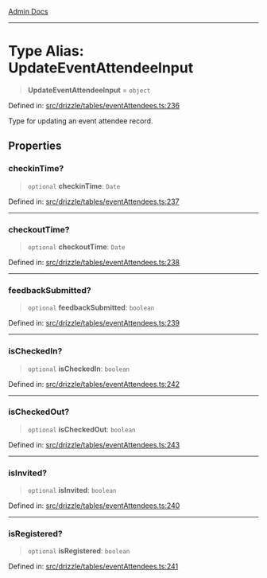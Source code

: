 [Admin Docs](/)

***

# Type Alias: UpdateEventAttendeeInput

> **UpdateEventAttendeeInput** = `object`

Defined in: [src/drizzle/tables/eventAttendees.ts:236](https://github.com/Sourya07/talawa-api/blob/aac5f782223414da32542752c1be099f0b872196/src/drizzle/tables/eventAttendees.ts#L236)

Type for updating an event attendee record.

## Properties

### checkinTime?

> `optional` **checkinTime**: `Date`

Defined in: [src/drizzle/tables/eventAttendees.ts:237](https://github.com/Sourya07/talawa-api/blob/aac5f782223414da32542752c1be099f0b872196/src/drizzle/tables/eventAttendees.ts#L237)

***

### checkoutTime?

> `optional` **checkoutTime**: `Date`

Defined in: [src/drizzle/tables/eventAttendees.ts:238](https://github.com/Sourya07/talawa-api/blob/aac5f782223414da32542752c1be099f0b872196/src/drizzle/tables/eventAttendees.ts#L238)

***

### feedbackSubmitted?

> `optional` **feedbackSubmitted**: `boolean`

Defined in: [src/drizzle/tables/eventAttendees.ts:239](https://github.com/Sourya07/talawa-api/blob/aac5f782223414da32542752c1be099f0b872196/src/drizzle/tables/eventAttendees.ts#L239)

***

### isCheckedIn?

> `optional` **isCheckedIn**: `boolean`

Defined in: [src/drizzle/tables/eventAttendees.ts:242](https://github.com/Sourya07/talawa-api/blob/aac5f782223414da32542752c1be099f0b872196/src/drizzle/tables/eventAttendees.ts#L242)

***

### isCheckedOut?

> `optional` **isCheckedOut**: `boolean`

Defined in: [src/drizzle/tables/eventAttendees.ts:243](https://github.com/Sourya07/talawa-api/blob/aac5f782223414da32542752c1be099f0b872196/src/drizzle/tables/eventAttendees.ts#L243)

***

### isInvited?

> `optional` **isInvited**: `boolean`

Defined in: [src/drizzle/tables/eventAttendees.ts:240](https://github.com/Sourya07/talawa-api/blob/aac5f782223414da32542752c1be099f0b872196/src/drizzle/tables/eventAttendees.ts#L240)

***

### isRegistered?

> `optional` **isRegistered**: `boolean`

Defined in: [src/drizzle/tables/eventAttendees.ts:241](https://github.com/Sourya07/talawa-api/blob/aac5f782223414da32542752c1be099f0b872196/src/drizzle/tables/eventAttendees.ts#L241)
